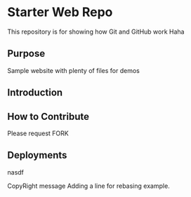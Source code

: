 # Starter Web Repo

This repository is for showing how Git and GitHub work
Haha

## Purpose

Sample website with plenty of files for demos

## Introduction
## How to Contribute
Please request FORK

## Deployments
nasdf

CopyRight message
Adding a line for rebasing example.

